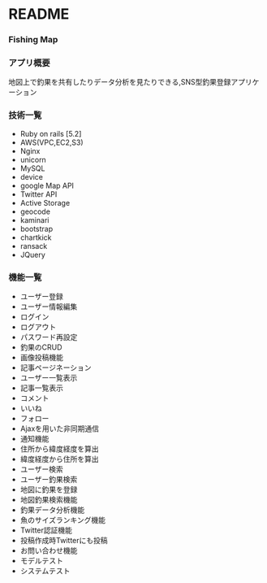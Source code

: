 # README


### Fishing Map

### アプリ概要
 地図上で釣果を共有したりデータ分析を見たりできる,SNS型釣果登録アプリケーション
 
### 技術一覧
* Ruby on rails [5.2]
* AWS(VPC,EC2,S3)
* Nginx
* unicorn
* MySQL
* device
* google Map API
* Twitter API
* Active Storage
* geocode
* kaminari
* bootstrap
* chartkick
* ransack
* JQuery

### 機能一覧
* ユーザー登録
* ユーザー情報編集
* ログイン
* ログアウト
* パスワード再設定
* 釣果のCRUD
* 画像投稿機能
* 記事ページネーション
* ユーザー一覧表示
* 記事一覧表示
* コメント
* いいね
* フォロー
* Ajaxを用いた非同期通信
* 通知機能
* 住所から緯度経度を算出
* 緯度経度から住所を算出
* ユーザー検索
* ユーザー釣果検索
* 地図に釣果を登録
* 地図釣果検索機能
* 釣果データ分析機能
* 魚のサイズランキング機能
* Twitter認証機能
* 投稿作成時Twitterにも投稿
* お問い合わせ機能
* モデルテスト
* システムテスト